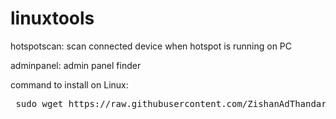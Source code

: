 # linuxtools


hotspotscan: scan connected device when hotspot is running on PC 


adminpanel: admin panel finder

command to install on Linux:
<pre> sudo wget https://raw.githubusercontent.com/ZishanAdThandar/linuxtools/master/adminpanel -O /usr/bin/adminpanel && sudo chmod 755 /usr/bin/adminpanel </pre>



